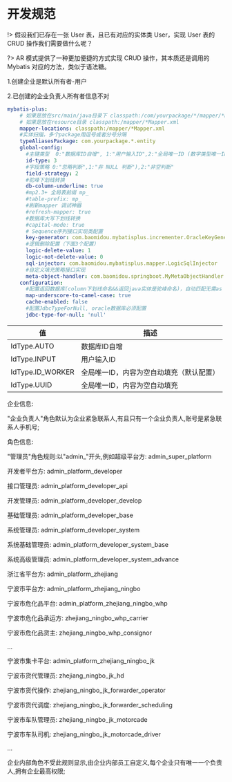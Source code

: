 # 开发规范


!> 假设我们已存在一张 User 表，且已有对应的实体类 User，实现 User 表的 CRUD 操作我们需要做什么呢？

?> AR 模式提供了一种更加便捷的方式实现 CRUD 操作，其本质还是调用的 Mybatis 对应的方法，类似于语法糖。


1.创建企业是默认所有者-用户


2.已创建的企业负责人所有者信息不对

```yaml
mybatis-plus:
    # 如果是放在src/main/java目录下 classpath:/com/yourpackage/*/mapper/*Mapper.xml
    # 如果是放在resource目录 classpath:/mapper/*Mapper.xml
    mapper-locations: classpath:/mapper/*Mapper.xml
    #实体扫描，多个package用逗号或者分号分隔
    typeAliasesPackage: com.yourpackage.*.entity
    global-config:
      #主键类型  0:"数据库ID自增", 1:"用户输入ID",2:"全局唯一ID (数字类型唯一ID)", 3:"全局唯一ID UUID";
      id-type: 3
      #字段策略 0:"忽略判断",1:"非 NULL 判断"),2:"非空判断"
      field-strategy: 2
      #驼峰下划线转换
      db-column-underline: true
      #mp2.3+ 全局表前缀 mp_
      #table-prefix: mp_
      #刷新mapper 调试神器
      #refresh-mapper: true
      #数据库大写下划线转换
      #capital-mode: true
      # Sequence序列接口实现类配置
      key-generator: com.baomidou.mybatisplus.incrementer.OracleKeyGenerator
      #逻辑删除配置（下面3个配置）
      logic-delete-value: 1
      logic-not-delete-value: 0
      sql-injector: com.baomidou.mybatisplus.mapper.LogicSqlInjector
      #自定义填充策略接口实现
      meta-object-handler: com.baomidou.springboot.MyMetaObjectHandler
    configuration:
      #配置返回数据库(column下划线命名&&返回java实体是驼峰命名)，自动匹配无需as（没开启这个，SQL需要写as： select user_id as userId） 
      map-underscore-to-camel-case: true
      cache-enabled: false
      #配置JdbcTypeForNull, oracle数据库必须配置
      jdbc-type-for-null: 'null' 
```
值                | 描述
---------------- | ---------------------
IdType.AUTO      | 数据库ID自增
IdType.INPUT     | 用户输入ID
IdType.ID_WORKER | 全局唯一ID，内容为空自动填充（默认配置）
IdType.UUID      | 全局唯一ID，内容为空自动填充



企业信息:

"企业负责人"角色默认为企业紧急联系人,有且只有一个企业负责人,账号是紧急联系人手机号;

角色信息:

"管理员"角色规则:以"admin_"开头,例如超级平台方: admin_super_platform

开发者平台方: admin_platform_developer

接口管理员: admin_platform_developer_api

开发管理员: admin_platform_developer_develop

基础管理员: admin_platform_developer_base

系统管理员: admin_platform_developer_system

系统基础管理员: admin_platform_developer_system_base

系统高级管理员: admin_platform_developer_system_advance

浙江省平台方: admin_platform_zhejiang

宁波市平台方: admin_platform_zhejiang_ningbo

宁波市危化品平台: admin_platform_zhejiang_ningbo_whp

宁波市危化品承运方: zhejiang_ningbo_whp_carrier

宁波市危化品货主: zhejiang_ningbo_whp_consignor

...

宁波市集卡平台: admin_platform_zhejiang_ningbo_jk

宁波市货代管理员: zhejiang_ningbo_jk_hd

宁波市货代操作: zhejiang_ningbo_jk_forwarder_operator

宁波市货代调度: zhejiang_ningbo_jk_forwarder_scheduling

宁波市车队管理员: zhejiang_ningbo_jk_motorcade

宁波市车队司机: zhejiang_ningbo_jk_motorcade_driver

...

企业内部角色不受此规则显示,由企业内部员工自定义,每个企业只有唯一一个负责人,拥有企业最高权限;




